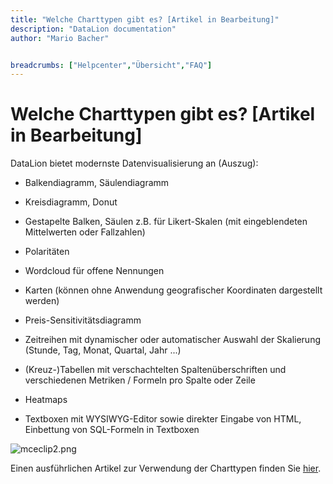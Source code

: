 ```yaml
---
title: "Welche Charttypen gibt es? [Artikel in Bearbeitung]"
description: "DataLion documentation"
author: "Mario Bacher"


breadcrumbs: ["Helpcenter","Übersicht","FAQ"]
---
```


# Welche Charttypen gibt es? [Artikel in Bearbeitung]

DataLion bietet modernste Datenvisualisierung an (Auszug):

-   Balkendiagramm, Säulendiagramm
    
-   Kreisdiagramm, Donut
    
-   Gestapelte Balken, Säulen z.B. für Likert-Skalen (mit eingeblendeten Mittelwerten oder Fallzahlen)
    
-   Polaritäten
    
-   Wordcloud für offene Nennungen
    
-   Karten (können ohne Anwendung geografischer Koordinaten dargestellt werden)
    
-   Preis-Sensitivitätsdiagramm
    
-   Zeitreihen mit dynamischer oder automatischer Auswahl der Skalierung (Stunde, Tag, Monat, Quartal, Jahr ...)
    
-   (Kreuz-)Tabellen mit verschachtelten Spaltenüberschriften und verschiedenen Metriken / Formeln pro Spalte oder Zeile
    
-   Heatmaps
    
-   Textboxen mit WYSIWYG-Editor sowie direkter Eingabe von HTML, Einbettung von SQL-Formeln in Textboxen
    

![mceclip2.png](/img/86310988.png)

Einen ausführlichen Artikel zur Verwendung der Charttypen finden Sie [hier](https://datalion.zendesk.com/hc/de/articles/360026885231-Welche-Charttypen-gibt-es-und-wie-kann-ich-sie-verwenden-).
